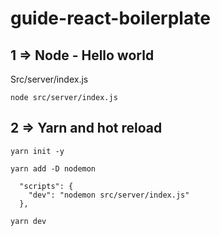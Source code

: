 # guide-react-boilerplate

## 1 => Node - Hello world

Src/server/index.js

```
node src/server/index.js
```

## 2 => Yarn and hot reload

```
yarn init -y
```
```
yarn add -D nodemon
```
```
  "scripts": {
    "dev": "nodemon src/server/index.js" 
  },
```
```
yarn dev
```